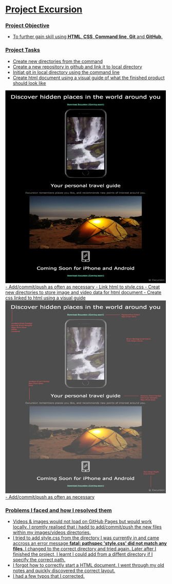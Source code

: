 # <u>Project Excursion<u> 

### <u>Project Objective<u>

- To further gain skill using **HTML**, **CSS**, **Command line**, **Git** and **GitHub**.

### <u>Project Tasks<u>

- Create new directories from the command 
- Create a new repository in github and link it to local directory
- Initiat git in local directory using the command line
- Create html document using a visual guide of what the finished product should look like
<img src="./resources/images/excursion_html.png" width=500 height=600>
    - Add/commit/push as often as necessary
    - Link html to style.css 
    - Creat new directories to store image and video data for html document
- Create css linked to html using a visual guide
<img src="./resources/images/excursion_css.png" width=500 height=600>
    - Add/commit/push as often as necessary

### <u>Problems I faced and how I resolved them<u>

- Videos & images would not load on GitHub Pages but would work locally. I promtly realised that i hadd to add/commit/push the new files within my images/videos directories.
- I tried to add style.css from the directory I was currently in and came accross an error message 
 **<u>fatal: pathspec 'style.css' did not match any files<u>**.
I changed to the correct directory and tried again. Later after I finished the project, I learnt I could add from a diffent directory if I specify the correct path.
- I forgot how to correctly start a HTML document. I went through my old notes and quickly discovered the correct layout. 
- I had a few typos that I corrected.
    

